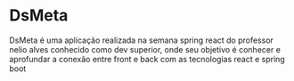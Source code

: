 # DsMeta
 DsMeta é uma aplicação realizada na semana spring react do professor nelio alves conhecido como dev superior, onde seu objetivo é conhecer e aprofundar a conexão entre front e back com as tecnologias react e spring boot
